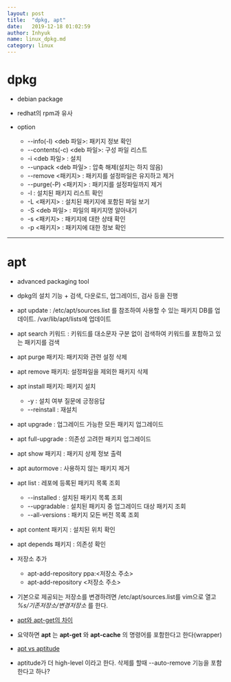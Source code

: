 ```yaml
---
layout: post
title:  "dpkg, apt"
date:   2019-12-18 01:02:59
author: Inhyuk
name: linux_dpkg.md
category: linux
---
```


dpkg
====

- debian package
- redhat의  rpm과 유사

- option
  - --info(-I) <deb 파일>: 패키지 정보 확인
  - --contents(-c) <deb 파일>: 구성 파일 리스트
  - -i <deb 파일> : 설치
  - --unpack <deb 파일> : 압축 해제(설치는 하지 않음)
  - --remove <패키지> : 패키지를 설정파일은 유지하고 제거
  - --purge(-P) <패키지> : 패키지를 설정파일까지 제거
  - -l : 설치된 패키지 리스트 확인
  - -L <패키지> : 설치된 패키지에 포함된 파일 보기
  - -S <deb 파일> : 파일의 패키지명 알아내기
  - -s <패키지> : 패키지에 대한 상태 확인
  - -p <패키지> : 패키지에 대한 정보 확인


- - -

apt
====

- advanced packaging tool
- dpkg의 설치 기능 + 검색, 다운로드, 업그레이드, 검사 등을 진행

- apt update : /etc/apt/sources.list 를 참조하여 사용할 수 있는 패키지 DB를 업데이트. /var/lib/apt/lists에 업데이트
- apt search 키워드 : 키워드를 대소문자 구분 없이 검색하여 키워드를 포함하고 있는 패키지를 검색
- apt purge 패키지: 패키지와 관련 설정 삭제
- apt remove 패키지: 설정파일을 제외한 패키지 삭제
- apt install 패키지: 패키지 설치
  - -y : 설치 여부 질문에 긍정응답
  - --reinstall : 재설치
- apt upgrade : 업그레이드 가능한 모든 패키지 업그레이드
- apt full-upgrade : 의존성 고려한 패키지 업그레이드
- apt show 패키지 : 패키지 상제 정보 출력
- apt autormove : 사용하지 않는 패키지 제거
- apt list : 레포에 등록된 패키지 목록 조회
  - --installed : 설치된 패키지 목록 조회
  - --upgradable : 설치된 패키지 중 업그레이드 대상 패키지 조회
  - --all-versions : 패키지 모든 버전 목록 조회

- apt content 패키지 : 설치된 위치 확인
- apt depends 패키지 : 의존성 확인
- 저장소 추가
  - apt-add-repository ppa:<저장소 주소>
  - apt-add-repository <저장소 주소>

- 기본으로 제공되는 저장소를 변경하려면 /etc/apt/sources.list를 vim으로 열고 *%s/기존저장소/변경저장소* 를 한다.



- [apt와 apt-get의 차이](https://askubuntu.com/questions/481241/what-is-the-difference-between-sudo-apt-get-install-and-sudo-apt-install)
- 요약하면 **apt** 는 **apt-get** 와 **apt-cache** 의 명령어를 포함한다고 한다(wrapper)

- [apt vs aptitude](https://www.tecmint.com/difference-between-apt-and-aptitude/)
- aptitude가 더 high-level 이라고 한다. 삭제를 할때 --auto-remove 기능을 포함한다고 하나?
